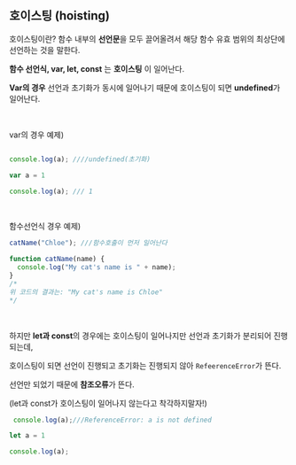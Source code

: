 ## 호이스팅 (hoisting)
 
호이스팅이란? 함수 내부의 **선언문**을 모두 끌어올려서 해당 함수 유효 범위의 최상단에 선언하는 것을 말한다.

**함수 선언식, var, let, const** 는 **호이스팅** 이 일어난다. 

**Var의 경우** 선언과 초기화가 동시에 일어나기 때문에 호이스팅이 되면 **undefined**가 일어난다. 

<br>


var의 경우 예제)

```jsx

console.log(a); ////undefined(초기화)

var a = 1

console.log(a); /// 1 

```

<br>


함수선언식 경우 예제)


```jsx
catName("Chloe"); ///함수호출이 먼저 일어난다

function catName(name) {
  console.log("My cat's name is " + name);
}
/*
위 코드의 결과는: "My cat's name is Chloe" 
*/
```

<br> 


하지만 **let과 const**의 경우에는 호이스팅이 일어나지만 선언과 초기화가 분리되어 진행되는데,

호이스팅이 되면 선언이 진행되고 초기화는 진행되지 않아 `RefeerenceError`가 뜬다. 

선언만 되었기 때문에 **참조오류**가 뜬다. 

(let과 const가 호이스팅이 일어나지 않는다고 착각하지말자!)

```jsx
 console.log(a);///ReferenceError: a is not defined

let a = 1

console.log(a);
```


